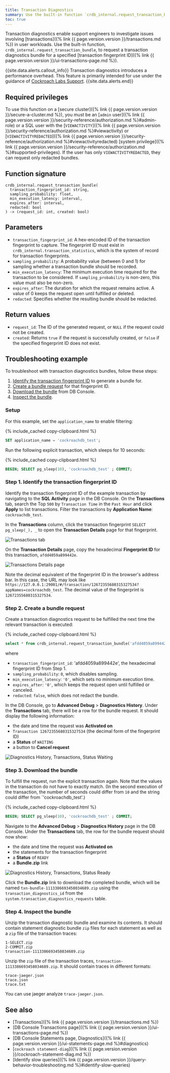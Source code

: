```yaml
---
title: Transaction Diagnostics
summary: Use the built-in function `crdb_internal.request_transaction_bundle` to request a transaction diagnostics bundle for a specified transaction fingerprint ID.
toc: true
---
```


Transaction diagnostics enable support engineers to investigate issues involving [transactions]({% link {{ page.version.version }}/transactions.md %}) in user workloads. Use the built-in function, `crdb_internal.request_transaction_bundle`, to request a transaction diagnostics bundle for a specified [transaction fingerprint ID]({% link {{ page.version.version }}/ui-transactions-page.md %}).

{{site.data.alerts.callout_info}}
Transaction diagnostics introduces a performance overhead. This feature is primarily intended for use under the guidance of [Cockroach Labs Support](https://support.cockroachlabs.com/).
{{site.data.alerts.end}}

## Required privileges 

To use this function on a [secure cluster]({% link {{ page.version.version }}/secure-a-cluster.md %}), you must be an [`admin` user]({% link {{ page.version.version }}/security-reference/authorization.md %}#admin-role) or a SQL user with the [`VIEWACTIVITY`]({% link {{ page.version.version }}/security-reference/authorization.md %}#viewactivity) or [`VIEWACTIVITYREDACTED`]({% link {{ page.version.version }}/security-reference/authorization.md %}#viewactivityredacted) [system privilege]({% link {{ page.version.version }}/security-reference/authorization.md %}#supported-privileges). If the user has only `VIEWACTIVITYREDACTED`, they can request only redacted bundles.

## Function signature

~~~
crdb_internal.request_transaction_bundle(
  transaction_fingerprint_id: string,
  sampling_probability: float,
  min_execution_latency: interval,
  expires_after: interval,
  redacted: bool
) -> (request_id: int, created: bool)
~~~

## Parameters

- `transaction_fingerprint_id`: A hex-encoded ID of the transaction fingerprint to capture. The fingerprint ID must exist in `crdb_internal.transaction_statistics`, which is the system of record for transaction fingerprints.
- `sampling_probability`: A probability value (between 0 and 1) for sampling whether a transaction bundle should be recorded.
- `min_execution_latency`: The minimum execution time required for the transaction to be considered. If `sampling_probability` is non-zero, this value must also be non-zero.
- `expires_after`: The duration for which the request remains active. A value of 0 keeps the request open until fulfilled or deleted.
- `redacted`: Specifies whether the resulting bundle should be redacted.

## Return values

- `request_id`: The ID of the generated request, or `NULL` if the request could not be created.
- `created`: Returns `true` if the request is successfully created, or `false` if the specified fingerprint ID does not exist.

## Troubleshooting example

To troubleshoot with transaction diagnostics bundles, follow these steps:

1. [Identify the transaction fingerprint ID](#step-1-identify-the-transaction-fingerprint-id) to generate a bundle for.
1. [Create a bundle request](#step-2-create-a-bundle-request) for that fingerprint ID.
1. [Download the bundle](#step-3-download-the-bundle) from DB Console.
1. [Inspect the bundle](#step-4-inspect-the-bundle).

### Setup

For this example, set the `application_name` to enable filtering:

{% include_cached copy-clipboard.html %}
~~~sql
SET application_name = 'cockroachdb_test';
~~~

Run the following explicit transaction, which sleeps for 10 seconds:

{% include_cached copy-clipboard.html %}
~~~sql
BEGIN; SELECT pg_sleep(10), 'cockroachdb_test' ; COMMIT;
~~~

### Step 1. Identify the transaction fingerprint ID

Identify the transaction fingerprint ID of the example transaction by navigating to the **SQL Activity** page in the DB Console. On the **Transactions** tab, search the Top `500` by `Transaction Time` in the `Past Hour` and click **Apply** to list transactions. Filter the transactions by **Application Name**:  `cockroachdb_test`.

In the **Transactions** column, click the transaction fingerprint `SELECT pg_sleep(_), _` to open the **Transaction Details** page for that fingerprint.

<img src="{{ 'images/v25.4/transaction-diagnostics-1.png' | relative_url }}" alt="Transactions tab" style="border:0px solid #eee;max-width:100%" />

On the **Transaction Details** page, copy the hexadecimal **Fingerprint ID** for this transaction, `afdd4059a899442e`.

<img src="{{ 'images/v25.4/transaction-diagnostics-2.png' | relative_url }}" alt="Transactions Details page" style="border:0px solid #eee;max-width:100%" />

Note the decimal equivalent of the fingerprint ID in the browser's address bar. In this case, the URL may look like `https://127.0.0.1:29001/#/transaction/12672355680315327534?appNames=cockroachdb_test`. The decimal value of the fingerprint is `12672355680315327534`.

### Step 2. Create a bundle request

Create a transaction diagnostics request to be fulfilled the next time the relevant transaction is executed:

{% include_cached copy-clipboard.html %}
~~~sql
select * from crdb_internal.request_transaction_bundle('afdd4059a899442e', 0, '0', '0', false);
~~~

where

- `transaction_fingerprint_id`: 'afdd4059a899442e', the hexadecimal fingerprint ID from Step 1.
- `sampling_probability`: `0`, which disables sampling.
- `min_execution_latency`: `'0'`, which sets no minimum execution time.
- `expires_after`: `'0'`, which keeps the request open until fulfilled or canceled.
- `redacted`: `false`, which does not redact the bundle.

 In the DB Console, go to **Advanced Debug** > **Diagnostics History**. Under the **Transactions** tab, there will be a row for the bundle request. It should display the following information:

- the date and time the request was **Activated on**
- `Transaction 12672355680315327534` (the decimal form of the fingerprint ID)
- a **Status** of `WAITING`
- a button to **Cancel request**

<img src="{{ 'images/v25.4/transaction-diagnostics-3.png' | relative_url }}" alt="Diagnostics History, Transactions, Status Waiting" style="border:0px solid #eee;max-width:100%" />

### Step 3. Download the bundle

To fulfill the request, run the explicit transaction again. Note that the values in the transaction do not have to exactly match. (In the second execution of the transaction, the number of seconds could differ from `10` and the string could differ from `'cockroachdb_test'.)

{% include_cached copy-clipboard.html %}
~~~sql
BEGIN; SELECT pg_sleep(10), 'cockroachdb_test' ; COMMIT;
~~~

Navigate to the **Advanced Debug** > **Diagnostics History** page in the DB Console. Under the **Transactions** tab, the row for the bundle request should now show:

- the date and time the request was **Activated on**
- the statements for the transaction fingerprint
- a **Status** of `READY`
- a **Bundle.zip** link

<img src="{{ 'images/v25.4/transaction-diagnostics-4.png' | relative_url }}" alt="Diagnostics History, Transactions, Status Ready" style="border:0px solid #eee;max-width:100%" />

Click the **Bundle.zip** link to download the completed bundle, which will be named `txn-bundle-1113386693458034689.zip` using the `transaction_diagnostics_id` from the `system.transaction_diagnostics_requests` table.

### Step 4. Inspect the bundle

Unzip the transaction diagnostic bundle and examine its contents. It should contain statement diagnostic bundle `zip` files for each statement as well as a `zip` file of the transaction traces: 

```
1-SELECT.zip
2-COMMIT.zip
transaction-1113386693458034689.zip
```

Unzip the `zip` file of the transaction traces, `transaction-1113386693458034689.zip`. It should contain traces in different formats:

```
trace-jaeger.json
trace.json
trace.txt
```

You can use jaeger analyze `trace-jaeger.json`.

## See also

- [Transactions]({% link {{ page.version.version }}/transactions.md %})
- [DB Console Transactions page]({% link {{ page.version.version }}/ui-transactions-page.md %})
- [DB Console Statements page, Diagnostics]({% link {{ page.version.version }}/ui-statements-page.md %}#diagnostics)
- [`cockroach statement-diag`]({% link {{ page.version.version }}/cockroach-statement-diag.md %})
- [Identify slow queries]({% link {{ page.version.version }}/query-behavior-troubleshooting.md %}#identify-slow-queries)

